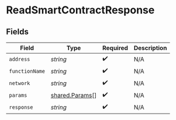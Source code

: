 # ReadSmartContractResponse


## Fields

| Field                                                   | Type                                                    | Required                                                | Description                                             |
| ------------------------------------------------------- | ------------------------------------------------------- | ------------------------------------------------------- | ------------------------------------------------------- |
| `address`                                               | *string*                                                | :heavy_check_mark:                                      | N/A                                                     |
| `functionName`                                          | *string*                                                | :heavy_check_mark:                                      | N/A                                                     |
| `network`                                               | *string*                                                | :heavy_check_mark:                                      | N/A                                                     |
| `params`                                                | [shared.Params](../../../sdk/models/shared/params.md)[] | :heavy_check_mark:                                      | N/A                                                     |
| `response`                                              | *string*                                                | :heavy_check_mark:                                      | N/A                                                     |